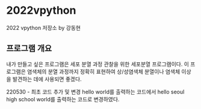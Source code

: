 # 2022vpython
2022 vpython 저장소 by 강동현
## 프로그램 개요
내가 만들고 싶은 프로그램은 세포 분열 과정 관찰을 위한 세포분열 프로그램이다. 이 프로그램은 염색체의 분열 과정까지 정확히 표현하여 상/성염색체 분열이나 염색체 이상을 발견하는 데에 사용되면 좋겠다.

220530 - 최초 코드 추가 및 변경
hello world를 출력하는 코드에서 hello seoul high school world를 출력하는 코드로 변경하였다.
